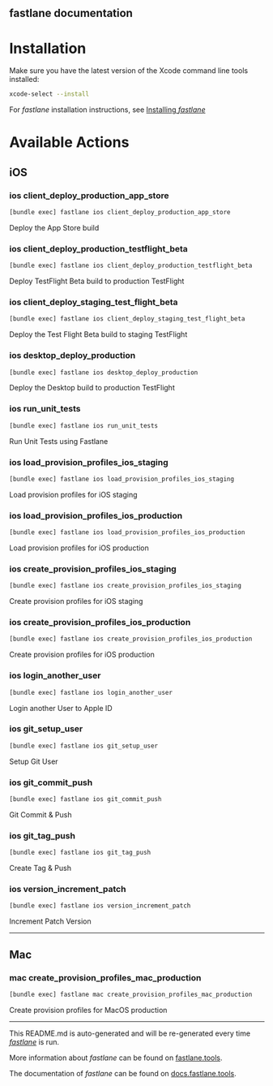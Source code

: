 fastlane documentation
----

# Installation

Make sure you have the latest version of the Xcode command line tools installed:

```sh
xcode-select --install
```

For _fastlane_ installation instructions, see [Installing _fastlane_](https://docs.fastlane.tools/#installing-fastlane)

# Available Actions

## iOS

### ios client_deploy_production_app_store

```sh
[bundle exec] fastlane ios client_deploy_production_app_store
```

Deploy the App Store build

### ios client_deploy_production_testflight_beta

```sh
[bundle exec] fastlane ios client_deploy_production_testflight_beta
```

Deploy TestFlight Beta build to production TestFlight

### ios client_deploy_staging_test_flight_beta

```sh
[bundle exec] fastlane ios client_deploy_staging_test_flight_beta
```

Deploy the Test Flight Beta build to staging TestFlight

### ios desktop_deploy_production

```sh
[bundle exec] fastlane ios desktop_deploy_production
```

Deploy the Desktop build to production TestFlight

### ios run_unit_tests

```sh
[bundle exec] fastlane ios run_unit_tests
```

Run Unit Tests using Fastlane

### ios load_provision_profiles_ios_staging

```sh
[bundle exec] fastlane ios load_provision_profiles_ios_staging
```

Load provision profiles for iOS staging

### ios load_provision_profiles_ios_production

```sh
[bundle exec] fastlane ios load_provision_profiles_ios_production
```

Load provision profiles for iOS production

### ios create_provision_profiles_ios_staging

```sh
[bundle exec] fastlane ios create_provision_profiles_ios_staging
```

Create provision profiles for iOS staging

### ios create_provision_profiles_ios_production

```sh
[bundle exec] fastlane ios create_provision_profiles_ios_production
```

Create provision profiles for iOS production

### ios login_another_user

```sh
[bundle exec] fastlane ios login_another_user
```

Login another User to Apple ID

### ios git_setup_user

```sh
[bundle exec] fastlane ios git_setup_user
```

Setup Git User

### ios git_commit_push

```sh
[bundle exec] fastlane ios git_commit_push
```

Git Commit & Push

### ios git_tag_push

```sh
[bundle exec] fastlane ios git_tag_push
```

Create Tag & Push

### ios version_increment_patch

```sh
[bundle exec] fastlane ios version_increment_patch
```

Increment Patch Version

----


## Mac

### mac create_provision_profiles_mac_production

```sh
[bundle exec] fastlane mac create_provision_profiles_mac_production
```

Create provision profiles for MacOS production

----

This README.md is auto-generated and will be re-generated every time [_fastlane_](https://fastlane.tools) is run.

More information about _fastlane_ can be found on [fastlane.tools](https://fastlane.tools).

The documentation of _fastlane_ can be found on [docs.fastlane.tools](https://docs.fastlane.tools).
